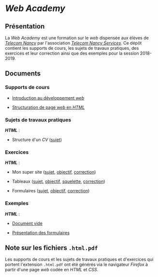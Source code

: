 # *Web Academy*

## Présentation

La *Web Academy* est une formation sur le *web* dispensée aux élèves de [*Telecom Nancy*](//telecomnancy.univ-lorraine.fr/) par l'association [*Telecom Nancy Services*](//tnservices.fr/). Ce dépôt contient les supports de cours, les sujets de travaux pratiques, des exercices et leur correction ainsi que des exemples pour la session 2018-2019.

## Documents

### Supports de cours

- [Introduction au développement *web*](chapter_1/web_1.html.pdf)

- [Structuration de page *web* en *HTML*](chapter_2/web_2.html.pdf)

### Sujets de travaux pratiques

***HTML*** :

- Structure d'un *CV* ([sujet](practical-works/html_1/subject.html.pdf))

### Exercices

***HTML*** :

- Mon super site ([sujet](exercices/html_1/subject.html.pdf), [objectif](exercices/html_1/screen.png), [correction](exercices/html_1/correction.html))

- Tableaux ([sujet](exercices/html_2/subject.html.pdf), [objectif](exercices/html_2/screen.png), [squelette](exercices/html_2/index.html), [correction](exercices/html_2/correction.html))

- Formulaires ([sujet](exercices/html_3/subject.html.pdf), [objectif](exercices/html_3/screen.png), [correction](exercices/html_3/correction.html))

### Exemples

***HTML*** :

- [Document vide](examples/html_1/)

- [Présentation des formulaires](examples/html_2/)

## Note sur les fichiers `.html.pdf`

Les supports de cours et les sujets de travaux pratiques et d'exercices qui portent l'extension `.html.pdf` ont été générés via le navigateur *Firefox* à partir d'une page *web* codée en *HTML* et *CSS*.
